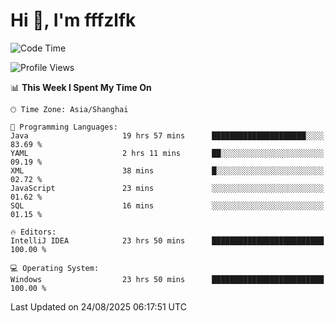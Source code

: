 # Hi 👋, I'm fffzlfk

<!--START_SECTION:waka-->
![Code Time](http://img.shields.io/badge/Code%20Time-1%2C349%20hrs%2026%20mins-blue)

![Profile Views](http://img.shields.io/badge/Profile%20Views-0-blue)

📊 **This Week I Spent My Time On** 

```text
🕑︎ Time Zone: Asia/Shanghai

💬 Programming Languages: 
Java                     19 hrs 57 mins      █████████████████████░░░░   83.69 % 
YAML                     2 hrs 11 mins       ██░░░░░░░░░░░░░░░░░░░░░░░   09.19 % 
XML                      38 mins             █░░░░░░░░░░░░░░░░░░░░░░░░   02.72 % 
JavaScript               23 mins             ░░░░░░░░░░░░░░░░░░░░░░░░░   01.62 % 
SQL                      16 mins             ░░░░░░░░░░░░░░░░░░░░░░░░░   01.15 % 

🔥 Editors: 
IntelliJ IDEA            23 hrs 50 mins      █████████████████████████   100.00 % 

💻 Operating System: 
Windows                  23 hrs 50 mins      █████████████████████████   100.00 % 
```


 Last Updated on 24/08/2025 06:17:51 UTC
<!--END_SECTION:waka-->
